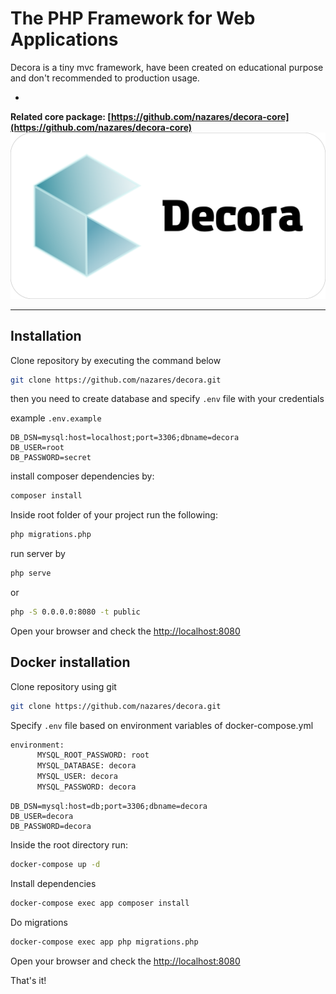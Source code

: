 # The PHP Framework for Web Applications

Decora is a tiny mvc framework, have been created on educational purpose and don't recommended to production usage.

-

__Related core package: [https://github.com/nazares/decora-core](https://github.com/nazares/decora-core)__
![logo](/src/decora_logo.png)

---

## Installation

Clone repository by executing the command below

```bash
git clone https://github.com/nazares/decora.git
```

then you need to create database and specify `.env` file with your credentials

example `.env.example`

```dotenv
DB_DSN=mysql:host=localhost;port=3306;dbname=decora
DB_USER=root
DB_PASSWORD=secret
```

install composer dependencies by:

```bash
composer install
```

Inside root folder of your project run the following:

```bash
php migrations.php
```

run server by

```bash
php serve
```

or

```bash
php -S 0.0.0.0:8080 -t public
```

Open your browser and check the [http://localhost:8080](http://localhost:8080)

## Docker installation

Clone repository using git

```bash
git clone https://github.com/nazares/decora.git
```

Specify `.env` file based on environment variables of docker-compose.yml

```dockerfile
environment:
      MYSQL_ROOT_PASSWORD: root
      MYSQL_DATABASE: decora
      MYSQL_USER: decora
      MYSQL_PASSWORD: decora
```

```env
DB_DSN=mysql:host=db;port=3306;dbname=decora
DB_USER=decora
DB_PASSWORD=decora
```

Inside the root directory run:

```bash
docker-compose up -d
```

Install dependencies

```bash
docker-compose exec app composer install
```

Do migrations

```bash
docker-compose exec app php migrations.php
```

Open your browser and check the [http://localhost:8080](http://localhost:8080)

That's it!
